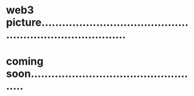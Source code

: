 # web3 picture..............................................................................
# coming soon...................................................
